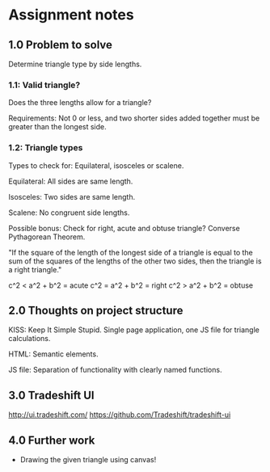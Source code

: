 # Assignment notes

## 1.0 Problem to solve

Determine triangle type by side lengths.

### 1.1: Valid triangle?

Does the three lengths allow for a triangle?

Requirements: Not 0 or less, and two shorter sides added together must be
greater than the longest side.

### 1.2: Triangle types

Types to check for: Equilateral, isosceles or scalene.

Equilateral: All sides are same length.

Isosceles: Two sides are same length.

Scalene: No congruent side lengths.


Possible bonus: Check for right, acute and obtuse triangle? Converse Pythagorean
Theorem.

"If the square of the length of the longest side of a triangle is equal to the
sum of the squares of the lengths of the other two sides, then the triangle is
a right triangle."

c^2 < a^2 + b^2 = acute
c^2 = a^2 + b^2 = right
c^2 > a^2 + b^2 = obtuse



## 2.0 Thoughts on project structure

KISS: Keep It Simple Stupid. Single page application, one JS file for triangle
calculations.

HTML: Semantic elements.

JS file: Separation of functionality with clearly named functions.


## 3.0 Tradeshift UI

http://ui.tradeshift.com/
https://github.com/Tradeshift/tradeshift-ui

## 4.0 Further work

- Drawing the given triangle using canvas!
